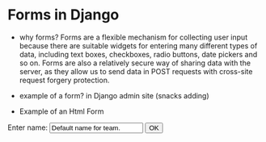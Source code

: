 # Forms in Django
- why forms? 
Forms are a flexible mechanism for collecting user input because there are suitable widgets for entering many different types of data, including text boxes, checkboxes, radio buttons, date pickers and so on.
Forms are also a relatively secure way of sharing data with the server, as they allow us to send data in POST requests with cross-site request forgery protection.

- example of a form?
in Django admin site (snacks adding)

- Example of an Html Form
<form action="/team_name_url/" method="post">
    <label for="team_name">Enter name: </label>
    <input id="team_name" type="text" name="name_field" value="Default name for team.">
    <input type="submit" value="OK">
</form>
